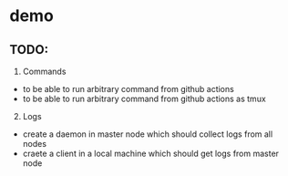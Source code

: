 # demo


## TODO:
1. Commands 
 - to be able to run arbitrary command from github actions
 - to be able to run arbitrary command from github actions as tmux
2. Logs 
 - create a daemon in master node which should collect logs from all nodes
 - craete a client in a local machine which should get logs from master node